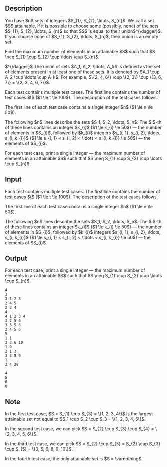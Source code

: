 ## Description

<div><p>You have $n$ sets of integers $S_{1}, S_{2}, \ldots, S_{n}$. We call a set $S$ <span class="tex-font-style-it">attainable</span>, if it is possible to choose some (possibly, none) of the sets $S_{1}, S_{2}, \ldots, S_{n}$ so that $S$ is equal to their union$^{\dagger}$. If you choose none of $S_{1}, S_{2}, \ldots, S_{n}$, their union is an empty set.</p><p>Find the maximum number of elements in an attainable $S$ such that $S \neq S_{1} \cup S_{2} \cup \ldots \cup S_{n}$.</p><p>$^{\dagger}$ The union of sets $A_1, A_2, \ldots, A_k$ is defined as the set of elements present in at least one of these sets. It is denoted by $A_1 \cup A_2 \cup \ldots \cup A_k$. For example, $\{2, 4, 6\} \cup \{2, 3\} \cup \{3, 6, 7\} = \{2, 3, 4, 6, 7\}$.</p></div><div class="input-specification"><p>Each test contains multiple test cases. The first line contains the number of test cases $t$ ($1 \le t \le 100$). The description of the test cases follows.</p><p>The first line of each test case contains a single integer $n$ ($1 \le n \le 50$).</p><p>The following $n$ lines describe the sets $S_1, S_2, \ldots, S_n$. The $i$-th of these lines contains an integer $k_{i}$ ($1 \le k_{i} \le 50$)&nbsp;— the number of elements in $S_{i}$, followed by $k_{i}$ integers $s_{i, 1}, s_{i, 2}, \ldots, s_{i, k_{i}}$ ($1 \le s_{i, 1} &lt; s_{i, 2} &lt; \ldots &lt; s_{i, k_{i}} \le 50$)&nbsp;— the elements of $S_{i}$.</p></div><div class="output-specification"><p>For each test case, print a single integer&nbsp;— the maximum number of elements in an attainable $S$ such that $S \neq S_{1} \cup S_{2} \cup \ldots \cup S_{n}$.</p></div>

## Input

<p>Each test contains multiple test cases. The first line contains the number of test cases $t$ ($1 \le t \le 100$). The description of the test cases follows.</p><p>The first line of each test case contains a single integer $n$ ($1 \le n \le 50$).</p><p>The following $n$ lines describe the sets $S_1, S_2, \ldots, S_n$. The $i$-th of these lines contains an integer $k_{i}$ ($1 \le k_{i} \le 50$)&nbsp;— the number of elements in $S_{i}$, followed by $k_{i}$ integers $s_{i, 1}, s_{i, 2}, \ldots, s_{i, k_{i}}$ ($1 \le s_{i, 1} &lt; s_{i, 2} &lt; \ldots &lt; s_{i, k_{i}} \le 50$)&nbsp;— the elements of $S_{i}$.</p>

## Output

<p>For each test case, print a single integer&nbsp;— the maximum number of elements in an attainable $S$ such that $S \neq S_{1} \cup S_{2} \cup \ldots \cup S_{n}$.</p>





```input1|2,3,4,5,11,12,13,14,15,16
4
3
3 1 2 3
2 4 5
2 3 4
4
4 1 2 3 4
3 2 5 6
3 3 5 6
3 4 5 6
5
1 1
3 3 6 10
1 9
2 1 3
3 5 8 9
1
2 4 28
```




```output1
4
5
6
0
```



## Note

<p>In the first test case, $S = S_{1} \cup S_{3} = \{1, 2, 3, 4\}$ is the largest attainable set not equal to $S_1 \cup S_2 \cup S_3 = \{1, 2, 3, 4, 5\}$.</p><p>In the second test case, we can pick $S = S_{2} \cup S_{3} \cup S_{4} = \{2, 3, 4, 5, 6\}$.</p><p>In the third test case, we can pick $S = S_{2} \cup S_{5} = S_{2} \cup S_{3} \cup S_{5} = \{3, 5, 6, 8, 9, 10\}$.</p><p>In the fourth test case, the only attainable set is $S = \varnothing$.</p>
